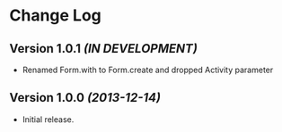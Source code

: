 Change Log
==========

Version 1.0.1 *(IN DEVELOPMENT)*
----------------------------

* Renamed Form.with to Form.create and dropped Activity parameter

Version 1.0.0 *(2013-12-14)*
----------------------------

* Initial release.
